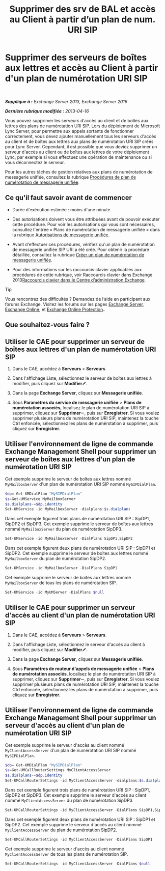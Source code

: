 ﻿---
title: 'Supprimer des srv de BAL et accès au Client à partir d’un plan de num. URI SIP'
TOCTitle: Supprimer des serveurs de boîtes aux lettres et accès au Client à partir d'un plan de numérotation URI SIP
ms:assetid: 367441e1-1a0f-42c8-9fa8-8abe80b3d015
ms:mtpsurl: https://technet.microsoft.com/fr-fr/library/Aa997238(v=EXCHG.150)
ms:contentKeyID: 54652752
ms.date: 05/23/2018
mtps_version: v=EXCHG.150
ms.translationtype: MT
---

# Supprimer des serveurs de boîtes aux lettres et accès au Client à partir d'un plan de numérotation URI SIP

 

_**Sapplique à :** Exchange Server 2013, Exchange Server 2016_

_**Dernière rubrique modifiée :** 2013-04-16_

Vous pouvez supprimer les serveurs d'accès au client et de boîtes aux lettres des plans de numérotation URI SIP. Lors du déploiement de Microsoft Lync Server, pour permettre aux appels sortants de fonctionner correctement, vous devez ajouter manuellement tous les serveurs d'accès au client et de boîtes aux lettres aux plans de numérotation URI SIP créés pour Lync Server. Cependant, il est possible que vous deviez supprimer un serveur d'accès au client ou de boîtes aux lettres de votre déploiement Lync, par exemple si vous effectuez une opération de maintenance ou si vous déconnectez le serveur.

Pour les autres tâches de gestion relatives aux plans de numérotation de messagerie unifiée, consultez la rubrique [Procédures de plan de numérotation de messagerie unifiée](um-dial-plan-procedures-exchange-2013-help.md).

## Ce qu'il faut savoir avant de commencer

  - Durée d'exécution estimée : moins d'une minute.

  - Des autorisations doivent vous être attribuées avant de pouvoir exécuter cette procédure. Pour voir les autorisations qui vous sont nécessaires, consultez l'entrée « Plans de numérotation de messagerie unifiée » dans la rubrique [Autorisations de messagerie unifiée](unified-messaging-permissions-exchange-2013-help.md).

  - Avant d'effectuer ces procédures, vérifiez qu'un plan de numérotation de messagerie unifiée SIP URI a été créé. Pour obtenir la procédure détaillée, consultez la rubrique [Créer un plan de numérotation de messagerie unifiée](https://docs.microsoft.com/fr-fr/exchange/voice-mail-unified-messaging/connect-voice-mail-system/create-um-dial-plan).

  - Pour des informations sur les raccourcis clavier applicables aux procédures de cette rubrique, voir Raccourcis clavier dans Exchange 2013[Raccourcis clavier dans le Centre d’administration Exchange](keyboard-shortcuts-in-the-exchange-admin-center-exchange-online-protection-help.md).

> [!TIP]
> Vous rencontrez des difficultés ? Demandez de l’aide en participant aux forums Exchange. Visitez les forums sur les pages <a href="https://go.microsoft.com/fwlink/p/?linkid=60612">Exchange Server</a>, <a href="https://go.microsoft.com/fwlink/p/?linkid=267542">Exchange Online</a>, et <a href="https://go.microsoft.com/fwlink/p/?linkid=285351">Exchange Online Protection</a>..


## Que souhaitez-vous faire ?

## Utiliser le CAE pour supprimer un serveur de boîtes aux lettres d'un plan de numérotation URI SIP

1.  Dans le CAE, accédez à **Serveurs** \> **Serveurs**.

2.  Dans l'affichage Liste, sélectionnez le serveur de boîtes aux lettres à modifier, puis cliquez sur **Modifier**![Icône Modifier](images/Bb124582.6f53ccb2-1f13-4c02-bea0-30690e6ea71d(EXCHG.150).gif "Icône Modifier").

3.  Dans la page **Exchange Server**, cliquez sur **Messagerie unifiée**.

4.  Sous **Paramètres du service de messagerie unifiée** \> **Plans de numérotation associés**, localisez le plan de numérotation URI SIP à supprimer, cliquez sur **Supprimer**![Icône Suppression](images/Dd362328.479b6ced-8d64-4277-a725-f17fea202b28(EXCHG.150).gif "Icône Suppression"), puis sur **Enregistrer**. Si vous voulez supprimer plusieurs plans de numérotation URI SIP, maintenez la touche Ctrl enfoncée, sélectionnez les plans de numérotation à supprimer, puis cliquez sur **Enregistrer**.

## Utiliser l'environnement de ligne de commande Exchange Management Shell pour supprimer un serveur de boîtes aux lettres d'un plan de numérotation URI SIP

Cet exemple supprime le serveur de boîtes aux lettres nommé `MyMailboxServer` d'un plan de numérotation URI SIP nommé `MySIPDialPlan`.

```powershell
$dp= Get-UMDialPlan "MySIPDialPlan"
$s=Get-UMService MyMailboxServer
$s.dialplans-=$dp.identity
Set-UMService -id MyMailboxServer -dialplans:$s.dialplans
```

Dans cet exemple figurent trois plans de numérotation URI SIP : SipDP1, SipDP2 et SipDP3. Cet exemple supprime le serveur de boîtes aux lettres nommé `MyMailboxServer` du plan de numérotation SipDP3.

```powershell
Set-UMService -id MyMailboxServer -DialPlans SipDP1,SipDP2
```

Dans cet exemple figurent deux plans de numérotation URI SIP : SipDP1 et SipDP2. Cet exemple supprime le serveur de boîtes aux lettres nommé `MyMailboxServer` du plan de numérotation SipDP2.

```powershell
Set-UMService -id MyMailboxServer -DialPlans SipDP1
```

Cet exemple supprime le serveur de boîtes aux lettres nommé `MyMailboxServer` de tous les plans de numérotation SIP.

```powershell
Set-UMService -id MyUMServer -DialPlans $null
```

## Utiliser le CAE pour supprimer un serveur d'accès au client d'un plan de numérotation URI SIP

1.  Dans le CAE, accédez à **Serveurs** \> **Serveurs**.

2.  Dans l'affichage Liste, sélectionnez le serveur d'accès au client à modifier, puis cliquez sur **Modifier**![Icône Modifier](images/Bb124582.6f53ccb2-1f13-4c02-bea0-30690e6ea71d(EXCHG.150).gif "Icône Modifier").

3.  Dans la page **Exchange Server**, cliquez sur **Messagerie unifiée**.

4.  Sous **Paramètres de routeur d'appels de messagerie unifiée** \> **Plans de numérotation associés**, localisez le plan de numérotation URI SIP à supprimer, cliquez sur **Supprimer**![Icône Suppression](images/Dd362328.479b6ced-8d64-4277-a725-f17fea202b28(EXCHG.150).gif "Icône Suppression"), puis sur **Enregistrer**. Si vous voulez supprimer plusieurs plans de numérotation URI SIP, maintenez la touche Ctrl enfoncée, sélectionnez les plans de numérotation à supprimer, puis cliquez sur **Enregistrer**.

## Utiliser l'environnement de ligne de commande Exchange Management Shell pour supprimer un serveur d'accès au client d'un plan de numérotation URI SIP

Cet exemple supprime le serveur d'accès au client nommé `MyClientAccessServer` d'un plan de numérotation URI SIP nommé `MySIPDialPlan`.

```powershell
$dp= Get-UMDialPlan "MySIPDialPlan"
$s=Get-UMCallRouterSettings MyClientAccessServer
$s.dialplans-=$dp.identity
Set-UMCallRouterSettings -id MyClientAccessServer -dialplans:$s.dialplans
```

Dans cet exemple figurent trois plans de numérotation URI SIP : SipDP1, SipDP2 et SipDP3. Cet exemple supprime le serveur d'accès au client nommé `MyClientAccessServer` du plan de numérotation SipDP3.

```powershell
Set-UMCallRouterSettings -id MyClientAccessServer -DialPlans SipDP1,SipDP2
```

Dans cet exemple figurent deux plans de numérotation URI SIP : SipDP1 et SipDP2. Cet exemple supprime le serveur d'accès au client nommé `MyClientAccessServer` du plan de numérotation SipDP2.

```powershell
Set-UMCallRouterSettings -id MyClientAccessServer -DialPlans SipDP1
```

Cet exemple supprime le serveur d'accès au client nommé `MyClientAccessServer` de tous les plans de numérotation SIP.

```powershell
Set-UMCallRouterSettings -id MyClientAccessServer -DialPlans $null
```

